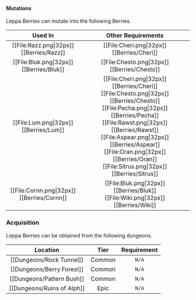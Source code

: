 #### Mutations 
Leppa Berries can mutate into the following Berries.

| Used In                                       | Other Requirements |
| :---:                                         | :---: |
| [[File:Razz.png\|32px]] [[Berries/Razz]]      | [[File:Cheri.png\|32px]] [[Berries/Cheri]] |
| [[File:Bluk.png\|32px]] [[Berries/Bluk]]      | [[File:Chesto.png\|32px]] [[Berries/Chesto]] |
| [[File:Lum.png\|32px]] [[Berries/Lum]]        | [[File:Cheri.png\|32px]] [[Berries/Cheri]] [[File:Chesto.png\|32px]] [[Berries/Chesto]] [[File:Pecha.png\|32px]] [[Berries/Pecha]] [[File:Rawst.png\|32px]] [[Berries/Rawst]] [[File:Aspear.png\|32px]] [[Berries/Aspear]] [[File:Oran.png\|32px]] [[Berries/Oran]] [[File:Sitrus.png\|32px]] [[Berries/Sitrus]] |
| [[File:Cornn.png\|32px]] [[Berries/Cornn]]    | [[File:Bluk.png\|32px]] [[Berries/Bluk]] [[File:Wiki.png\|32px]] [[Berries/Wiki]] |

### Acquisition
Leppa Berries can be obtained from the following dungeons.

| Location	                    | Tier	    | Requirement   |
| :---:                         | :---:     | :---:         |
| [[Dungeons/Rock Tunnel]]      | Common    | `N/A`         |
| [[Dungeons/Berry Forest]]     | Common	| `N/A`         |
| [[Dungeons/Pattern Bush]]     | Common	| `N/A`         |
| [[Dungeons/Ruins of Alph]]    | Epic      | `N/A`         |
